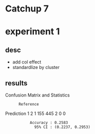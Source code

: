 # Catchup 7

# experiment 1

## desc

- add col effect
- standardlize by cluster

## results

Confusion Matrix and Statistics

          Reference
Prediction   1   2
         1 155 445
         2   0   0
                                          
               Accuracy : 0.2583          
                 95% CI : (0.2237, 0.2953)